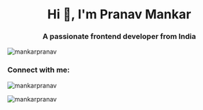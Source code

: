 <h1 align="center">Hi 👋, I'm Pranav Mankar</h1>
<h3 align="center">A passionate frontend developer from India</h3>

<p align="left"> <img src="https://komarev.com/ghpvc/?username=mankarpranav&label=Profile%20views&color=0e75b6&style=flat" alt="mankarpranav" /> </p>

<h3 align="left">Connect with me:</h3>
<p align="left">
</p>

<p><img align="center" src="https://github-readme-stats.vercel.app/api/top-langs?username=mankarpranav&show_icons=true&locale=en&layout=compact" alt="mankarpranav" /></p>

<p><img align="center" src="https://github-readme-streak-stats.herokuapp.com/?user=mankarpranav&" alt="mankarpranav" /></p>

